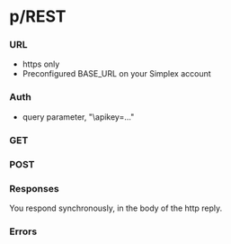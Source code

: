 # p/REST #

### URL ###

* https only
* Preconfigured BASE_URL on your Simplex account

### Auth ###

* query parameter, "\apikey=..."

### GET ###

### POST ###

### Responses ###

You respond synchronously, in the body of the http reply.

### Errors ###

[modeline]: # ( vim: set ts=2 sw=2 expandtab wrap linebreak: )
